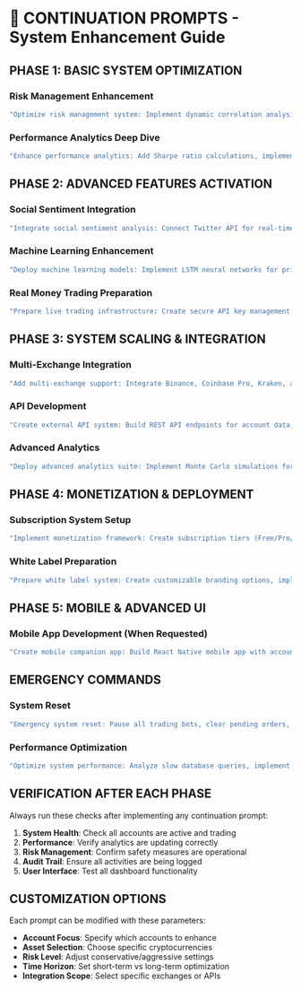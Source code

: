 
# 🔄 CONTINUATION PROMPTS - System Enhancement Guide

## PHASE 1: BASIC SYSTEM OPTIMIZATION

### Risk Management Enhancement
```bash
"Optimize risk management system: Implement dynamic correlation analysis to prevent overexposure, add volatility-adjusted position sizing, create circuit breakers for market crashes, enable trailing stop-losses with fibonacci retracements, and add real-time portfolio rebalancing across all 3 accounts."
```

### Performance Analytics Deep Dive
```bash
"Enhance performance analytics: Add Sharpe ratio calculations, implement Sortino ratio tracking, create maximum drawdown analysis, enable alpha/beta calculations against Bitcoin benchmark, add win rate optimization suggestions, and create performance attribution analysis showing which bots and traders are most profitable."
```

## PHASE 2: ADVANCED FEATURES ACTIVATION

### Social Sentiment Integration
```bash
"Integrate social sentiment analysis: Connect Twitter API for real-time crypto sentiment scoring, add Reddit monitoring for r/cryptocurrency and trading subreddits, implement news sentiment analysis from major crypto publications, create sentiment-weighted trading signals, and add social momentum indicators to bot decision making."
```

### Machine Learning Enhancement
```bash
"Deploy machine learning models: Implement LSTM neural networks for price prediction, add technical pattern recognition using computer vision, create reinforcement learning agents for strategy optimization, enable automated feature selection for market indicators, and add ensemble learning for improved signal accuracy."
```

### Real Money Trading Preparation
```bash
"Prepare live trading infrastructure: Create secure API key management for Binance/Coinbase Pro, implement paper-to-live trading toggle with safety confirmations, add real money risk management with smaller position sizes, create live trading audit trails, and enable emergency stop mechanisms for real accounts."
```

## PHASE 3: SYSTEM SCALING & INTEGRATION

### Multi-Exchange Integration
```bash
"Add multi-exchange support: Integrate Binance, Coinbase Pro, Kraken, and KuCoin APIs, implement cross-exchange arbitrage detection, add exchange-specific risk management, create unified order management system, and enable exchange health monitoring with automatic failover."
```

### API Development
```bash
"Create external API system: Build REST API endpoints for account data, trading signals, and performance metrics, implement webhooks for real-time trade notifications, add API key management for external integrations, create rate limiting and authentication, and enable third-party bot connections."
```

### Advanced Analytics
```bash
"Deploy advanced analytics suite: Implement Monte Carlo simulations for risk scenarios, add Value at Risk (VaR) calculations, create stress testing scenarios, enable correlation heatmaps across all assets, add portfolio optimization suggestions using Modern Portfolio Theory, and create predictive analytics for market movements."
```

## PHASE 4: MONETIZATION & DEPLOYMENT

### Subscription System Setup
```bash
"Implement monetization framework: Create subscription tiers (Free/Pro/Enterprise), add payment processing with Stripe, implement usage tracking and limits, create premium features access control, add billing management dashboard, and enable subscription analytics tracking."
```

### White Label Preparation
```bash
"Prepare white label system: Create customizable branding options, implement multi-tenant architecture, add client management dashboard, create API reseller framework, enable custom domain support, and add revenue sharing calculations."
```

## PHASE 5: MOBILE & ADVANCED UI

### Mobile App Development (When Requested)
```bash
"Create mobile companion app: Build React Native mobile app with account overview, real-time trading notifications, quick trade execution, performance dashboard, risk alerts, and secure biometric authentication."
```

## EMERGENCY COMMANDS

### System Reset
```bash
"Emergency system reset: Pause all trading bots, clear pending orders, reset account balances to initial values, clear audit logs, reinitialize market data, and restart all systems with fresh configuration."
```

### Performance Optimization
```bash
"Optimize system performance: Analyze slow database queries, implement caching for market data, optimize real-time websocket connections, reduce memory usage in AI processing, and improve dashboard load times."
```

## VERIFICATION AFTER EACH PHASE

Always run these checks after implementing any continuation prompt:

1. **System Health**: Check all accounts are active and trading
2. **Performance**: Verify analytics are updating correctly
3. **Risk Management**: Confirm safety measures are operational
4. **Audit Trail**: Ensure all activities are being logged
5. **User Interface**: Test all dashboard functionality

## CUSTOMIZATION OPTIONS

Each prompt can be modified with these parameters:
- **Account Focus**: Specify which accounts to enhance
- **Asset Selection**: Choose specific cryptocurrencies
- **Risk Level**: Adjust conservative/aggressive settings
- **Time Horizon**: Set short-term vs long-term optimization
- **Integration Scope**: Select specific exchanges or APIs
